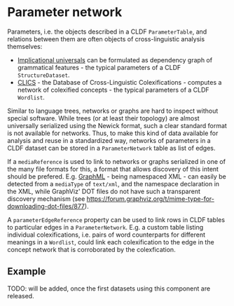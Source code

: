 # Parameter network

Parameters, i.e. the objects described in a CLDF `ParameterTable`, and relations between them
are often objects of cross-linguistic analysis themselves:
- [Implicational universals](https://www.oxfordreference.com/display/10.1093/oi/authority.20110803095959399) 
  can be formulated as dependency graph of grammatical features - the typical parameters of a CLDF `StructureDataset`.
- [CLICS](https://clics.clld.org/) - the Database of Cross-Linguistic Colexifications - computes a network of colexified 
  concepts - the typical parameters of a CLDF `Wordlist`.

Similar to language trees, networks or graphs are hard to inspect without special software. While trees
(or at least their topology) are almost universally serialized using the Newick format, such a clear standard
format is not available for networks. Thus, to make this kind of data available for analysis and reuse in a
standardized way, networks of parameters in a CLDF dataset can be stored in a `ParameterNetwork` table as 
list of edges.

If a `mediaReference` is used to link to networks or graphs serialized in one of the many file formats
for this, a format that allows discovery of this intent should be prefered. E.g. 
[GraphML](http://graphml.graphdrawing.org/) - being namespaced XML - can easily be detected from a 
`mediaType` of `text/xml`, and the namespace declaration in the XML, while GraphViz' DOT files do not 
have such a transparent discovery mechanism (see https://forum.graphviz.org/t/mime-type-for-downloading-dot-files/877).

A `parameterEdgeReference` property can be used to link rows in CLDF tables to particular edges in
a `ParameterNetwork`. E.g. a custom table listing individual colexifications, i.e. pairs of word counterparts
for different meanings in a `Wordlist`, could link each colexification to the edge in the concept network
that is corroborated by the colexfication.


## Example

TODO: will be added, once the first datasets using this component are released.
